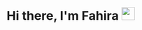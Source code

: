 #  Hi there, I'm Fahira <img src="https://github.com/TheDudeThatCode/TheDudeThatCode/blob/master/Assets/Hi.gif" width="30px">

<!--
**fahiranurulichzza/fahiranurulichzza** is a ✨ _special_ ✨ repository because its `README.md` (this file) appears on your GitHub profile.

A Data Scientist at Kioser Teknologi Indonesia | TensorFlow Developer Certified 

- 👀 I’m interested in machine learning and enjoy exploring everything about data or Big Data
- ⚡ I have experienced as a Data Scientist Intern in Telkom Indonesia
- ⚡ I'm Graduated from Bangkit 2021 Program specializing in Machine Learning.
- <img align="top" src="https://s3.us-east-1.amazonaws.com/accredible-api-templates/15784284048332915386973343827272.png" height="25px"/><a href="https://www.credential.net/fa16de5e-2041-4f54-96b6-d6b27202f7d7#gs.nsy1km" target="_blank"> TensorFlow Developer Certified</a>
- 🌱 "Use your mind, be the best"
- 👯 I’m looking to collaborate on ...
- 🤔 I’m looking for help with ...
- 💬 Ask me about ...
- 📫 How to reach me: ...
- 😄 Pronouns: ...
- ⚡ Fun fact: ...
